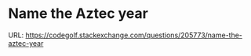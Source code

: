 # Name the Aztec year
URL: https://codegolf.stackexchange.com/questions/205773/name-the-aztec-year


